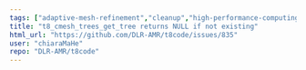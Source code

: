 ```yaml
---
tags: ["adaptive-mesh-refinement","cleanup","high-performance-computing","hpc","mesh","modeling","mpi","parallel","parallel-computing","prioritylow","simulation","workloadhigh"]
title: "t8_cmesh_trees_get_tree returns NULL if not existing"
html_url: "https://github.com/DLR-AMR/t8code/issues/835"
user: "chiaraMaHe"
repo: "DLR-AMR/t8code"
---
```


